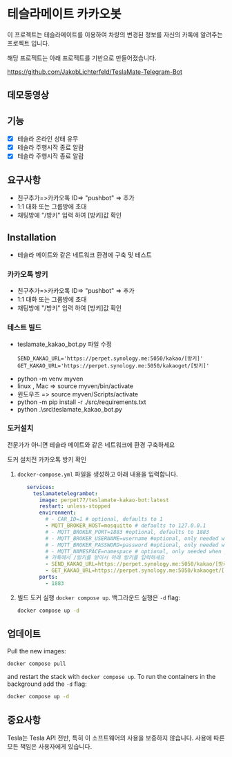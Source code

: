 # 테슬라메이트 카카오봇

이 프로젝트는 테슬라메이트를 이용하여 차량의 변경된 정보를 자신의 카톡에 알려주는 프로젝트 입니다.

해당 프로젝트는 아래 프로젝트를 기반으로 만들어졌습니다.

https://github.com/JakobLichterfeld/TeslaMate-Telegram-Bot



## 데모동영상


## 기능

- [x] 테슬라 온라인 상태 유무
- [x] 테슬라 주행시작 종료 알람
- [x] 테슬라 주행시작 종료 알람

## 요구사항

- 친구추가=>카카오톡 ID=> "pushbot" => 추가
- 1:1 대화 또는 그룹방에 초대
- 채팅방에 "/방키" 입력 하여 [방키]값 확인
  
## Installation

- 테슬라 메이트와 같은 네트워크 환경에 구축 및 테스트

### 카카오톡 방키 

- 친구추가=>카카오톡 ID=> "pushbot" => 추가
- 1:1 대화 또는 그룹방에 초대
- 채팅방에 "/방키" 입력 하여 [방키]값 확인

### 테스트 빌드

- teslamate_kakao_bot.py 파일 수정
   ```
   SEND_KAKAO_URL='https://perpet.synology.me:5050/kakao/[방키]'
   GET_KAKAO_URL='https://perpet.synology.me:5050/kakaoget/[방키]'
   ```
- python -m venv myven
- linux , Mac => source myven/bin/activate
- 윈도우즈 => source myven/Scripts/activate
- python -m pip install -r ./src/requirements.txt
- python .\src\teslamate_kakao_bot.py

### 도커설치

전문가가 아니면 테슬라 메이트와 같은 네트워크에 환경 구축하세요

도커 설치전 카카오톡 방키 확인

1. `docker-compose.yml` 파일을 생성하고 아래 내용을 입력합니다. 

   ```yml title="docker-compose.yml"
      services:
        teslamatetelegrambot:
          image: perpet77/teslamate-kakao-bot:latest
          restart: unless-stopped
          environment:
            # - CAR_ID=1 # optional, defaults to 1
            - MQTT_BROKER_HOST=mosquitto # defaults to 127.0.0.1
            # - MQTT_BROKER_PORT=1883 #optional, defaults to 1883
            # - MQTT_BROKER_USERNAME=username #optional, only needed when broker has authentication enabled
            # - MQTT_BROKER_PASSWORD=password #optional, only needed when broker has authentication enabled
            # - MQTT_NAMESPACE=namespace # optional, only needed when you specified MQTT_NAMESPACE on your TeslaMate installation
            # 카톡에서 /방키를 받아서 아래 방키를 입력하세요
            - SEND_KAKAO_URL=https://perpet.synology.me:5050/kakao/[방키]
            - GET_KAKAO_URL=https://perpet.synology.me:5050/kakaoget/[방키]
          ports:
            - 1883
   ```

2. 빌드 도커 실행 `docker compose up`. 백그라운드 실행은 `-d` flag:

   ```bash
   docker compose up -d
   ```

## 업데이트

Pull the new images:

```bash
docker compose pull
```

and restart the stack with `docker compose up`. To run the containers in the background add the `-d` flag:

```bash
docker compose up -d
```

## 중요사항

Tesla는 Tesla API 전반, 특히 이 소프트웨어의 사용을 보증하지 않습니다. 사용에 따른 모든 책임은 사용자에게 있습니다.

